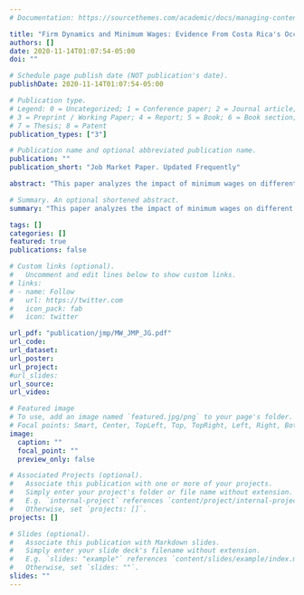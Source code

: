 ```yaml
---
# Documentation: https://sourcethemes.com/academic/docs/managing-content/

title: "Firm Dynamics and Minimum Wages: Evidence From Costa Rica's Occupation-Based System"
authors: []
date: 2020-11-14T01:07:54-05:00
doi: ""

# Schedule page publish date (NOT publication's date).
publishDate: 2020-11-14T01:07:54-05:00

# Publication type.
# Legend: 0 = Uncategorized; 1 = Conference paper; 2 = Journal article;
# 3 = Preprint / Working Paper; 4 = Report; 5 = Book; 6 = Book section;
# 7 = Thesis; 8 = Patent
publication_types: ["3"]

# Publication name and optional abbreviated publication name.
publication: ""
publication_short: "Job Market Paper. Updated Frequently"

abstract: "This paper analyzes the impact of minimum wages on different margins of firm dynamics, using Costa Rica's occupation-specific minimum wage setting. To this purpose, I assemble rich administrative data covering the universe of workers and firms in the 2006-2017 period to construct firm-level exposure measures to the minimum wage policy, and estimate the impact of differential exposure to the minimum wage on firm outcomes at several year horizons. The analysis yields two important results: First, minimum wages induce firms to increase their labor shares, but with a negative and longstanding impact on their profitability. The positive effect on the labor shares moderates as firms reduce their employment levels and expand their capital stocks. Second, raising minimum wages increases firm exit and lowers firm entry, with an estimated adverse effect on employment of 0.8 percent due to the missing entrants associated with the policy."

# Summary. An optional shortened abstract.
summary: "This paper analyzes the impact of minimum wages on different margins of firm dynamics, using Costa Rica's occupation-specific minimum wage setting. To this purpose, I assemble rich administrative data covering the universe of workers and firms in the 2006-2017 period to construct firm-level exposure measures to the minimum wage policy, and estimate the impact of differential exposure to the minimum wage on firm outcomes at several year horizons. The analysis yields two important results: First, minimum wages induce firms to increase their labor shares, but with a negative and longstanding impact on their profitability. The positive effect on the labor shares moderates as firms reduce their employment levels and expand their capital stocks. Second, raising minimum wages increases firm exit and lowers firm entry, with an estimated adverse effect on employment of 0.8 percent due to the missing entrants associated with the policy."

tags: []
categories: []
featured: true
publications: false

# Custom links (optional).
#   Uncomment and edit lines below to show custom links.
# links:
# - name: Follow
#   url: https://twitter.com
#   icon_pack: fab
#   icon: twitter

url_pdf: "publication/jmp/MW_JMP_JG.pdf"
url_code:
url_dataset:
url_poster:
url_project:
#url_slides:
url_source:
url_video:

# Featured image
# To use, add an image named `featured.jpg/png` to your page's folder.
# Focal points: Smart, Center, TopLeft, Top, TopRight, Left, Right, BottomLeft, Bottom, BottomRight.
image:
  caption: ""
  focal_point: ""
  preview_only: false

# Associated Projects (optional).
#   Associate this publication with one or more of your projects.
#   Simply enter your project's folder or file name without extension.
#   E.g. `internal-project` references `content/project/internal-project/index.md`.
#   Otherwise, set `projects: []`.
projects: []

# Slides (optional).
#   Associate this publication with Markdown slides.
#   Simply enter your slide deck's filename without extension.
#   E.g. `slides: "example"` references `content/slides/example/index.md`.
#   Otherwise, set `slides: ""`.
slides: ""
---
```

